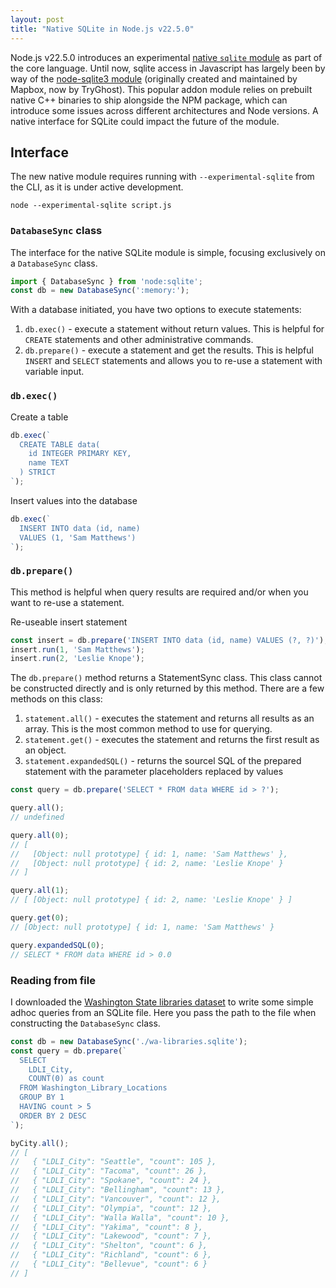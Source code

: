 ```yaml
---
layout: post
title: "Native SQLite in Node.js v22.5.0"
---
```


Node.js v22.5.0 introduces an experimental [native `sqlite` module](https://nodejs.org/api/sqlite.html) as part of the core language. Until now, sqlite access in Javascript has largely been by way of the [node-sqlite3 module](https://github.com/TryGhost/node-sqlite3) (originally created and maintained by Mapbox, now by TryGhost). This popular addon module relies on prebuilt native C++ binaries to ship alongside the NPM package, which can introduce some issues across different architectures and Node versions. A native interface for SQLite could impact the future of the module.

## Interface

The new native module requires running with `--experimental-sqlite` from the CLI, as it is under active development.

```
node --experimental-sqlite script.js
```

### `DatabaseSync` class

The interface for the native SQLite module is simple, focusing exclusively on a `DatabaseSync` class. 

```js
import { DatabaseSync } from 'node:sqlite';
const db = new DatabaseSync(':memory:');
```

With a database initiated, you have two options to execute statements:

1. `db.exec()` - execute a statement without return values. This is helpful for `CREATE` statements and other administrative commands.
1. `db.prepare()` - execute a statement and get the results. This is helpful `INSERT` and `SELECT` statements and allows you to re-use a statement with variable input.

### `db.exec()`

Create a table

```js
db.exec(`
  CREATE TABLE data(
    id INTEGER PRIMARY KEY,
    name TEXT
  ) STRICT
`);
```

Insert values into the database

```js
db.exec(`
  INSERT INTO data (id, name)
  VALUES (1, 'Sam Matthews')
`);
```

### `db.prepare()`

This method is helpful when query results are required and/or when you want to re-use a statement.

Re-useable insert statement

```js
const insert = db.prepare('INSERT INTO data (id, name) VALUES (?, ?)');
insert.run(1, 'Sam Matthews');
insert.run(2, 'Leslie Knope');
```

The `db.prepare()` method returns a StatementSync class. This class cannot be constructed directly and is only returned by this method. There are a few methods on this class:

1. `statement.all()` - executes the statement and returns all results as an array. This is the most common method to use for querying.
1. `statement.get()` - executes the statement and returns the first result as an object.
1. `statement.expandedSQL()` - returns the sourcel SQL of the prepared statement with the parameter placeholders replaced by values

```js
const query = db.prepare('SELECT * FROM data WHERE id > ?');

query.all();
// undefined

query.all(0);
// [
//   [Object: null prototype] { id: 1, name: 'Sam Matthews' },
//   [Object: null prototype] { id: 2, name: 'Leslie Knope' }
// ]

query.all(1);
// [ [Object: null prototype] { id: 2, name: 'Leslie Knope' } ]

query.get(0);
// [Object: null prototype] { id: 1, name: 'Sam Matthews' }

query.expandedSQL(0);
// SELECT * FROM data WHERE id > 0.0
```

### Reading from file

I downloaded the [Washington State libraries dataset](https://data.wa.gov/dataset/Washington-Library-Locations/4aw2-b4zh/about_data) to write some simple adhoc queries from an SQLite file. Here you pass the path to the file when constructing the `DatabaseSync` class.

```js
const db = new DatabaseSync('./wa-libraries.sqlite');
const query = db.prepare(`
  SELECT 
    LDLI_City,
    COUNT(0) as count
  FROM Washington_Library_Locations 
  GROUP BY 1
  HAVING count > 5
  ORDER BY 2 DESC
`);

byCity.all();
// [
//   { "LDLI_City": "Seattle", "count": 105 },
//   { "LDLI_City": "Tacoma", "count": 26 },
//   { "LDLI_City": "Spokane", "count": 24 },
//   { "LDLI_City": "Bellingham", "count": 13 },
//   { "LDLI_City": "Vancouver", "count": 12 },
//   { "LDLI_City": "Olympia", "count": 12 },
//   { "LDLI_City": "Walla Walla", "count": 10 },
//   { "LDLI_City": "Yakima", "count": 8 },
//   { "LDLI_City": "Lakewood", "count": 7 },
//   { "LDLI_City": "Shelton", "count": 6 },
//   { "LDLI_City": "Richland", "count": 6 },
//   { "LDLI_City": "Bellevue", "count": 6 }
// ]
```
